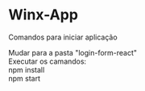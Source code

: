 # Winx-App
Comandos para iniciar aplicação

Mudar para a pasta "login-form-react"
<br/>Executar os camandos:
<br/>npm install
<br/>npm start

